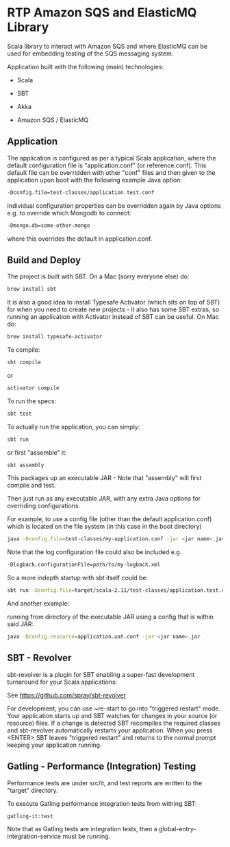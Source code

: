 RTP Amazon SQS and ElasticMQ Library
====================================
Scala library to interact with Amazon SQS and where ElasticMQ can be used for embedding testing of the SQS messaging system.

Application built with the following (main) technologies:

- Scala

- SBT

- Akka

- Amazon SQS / ElasticMQ

Application
-----------
The application is configured as per a typical Scala application, where the default configuration file is "application.conf" (or reference.conf).
This default file can be overridden with other "conf" files and then given to the application upon boot with the following example Java option:
```bash
-Dconfig.file=test-classes/application.test.conf
```

Individual configuration properties can be overridden again by Java options e.g. to override which Mongodb to connect:
```bash
-Dmongo.db=some-other-mongo
```

where this overrides the default in application.conf.

Build and Deploy
----------------
The project is built with SBT. On a Mac (sorry everyone else) do:
```bash
brew install sbt
```

It is also a good idea to install Typesafe Activator (which sits on top of SBT) for when you need to create new projects - it also has some SBT extras, so running an application with Activator instead of SBT can be useful. On Mac do:
```bash
brew install typesafe-activator
```

To compile:
```bash
sbt compile
```

or
```bash
activator compile
```

To run the specs:
```bash
sbt test
```

To actually run the application, you can simply:
```bash
sbt run
```

or first "assemble" it:
```bash
sbt assembly
```

This packages up an executable JAR - Note that "assembly" will first compile and test.

Then just run as any executable JAR, with any extra Java options for overriding configurations.

For example, to use a config file (other than the default application.conf) which is located on the file system (in this case in the boot directory)
```bash
java -Dconfig.file=test-classes/my-application.conf -jar <jar name>.jar
```

Note that the log configuration file could also be included e.g.
```bash
-Dlogback.configurationFile=path/to/my-logback.xml
```

So a more indepth startup with sbt itself could be:
```bash
sbt run -Dconfig.file=target/scala-2.11/test-classes/application.test.conf -Dlogback.configurationFile=target/scala-2.11/test-classes/logback.test.xml
```

And another example:

running from directory of the executable JAR using a config that is within said JAR:
```bash
java -Dconfig.resource=application.uat.conf -jar <jar name>.jar
```

SBT - Revolver
--------------
sbt-revolver is a plugin for SBT enabling a super-fast development turnaround for your Scala applications:

See https://github.com/spray/sbt-revolver

For development, you can use ~re-start to go into "triggered restart" mode.
Your application starts up and SBT watches for changes in your source (or resource) files.
If a change is detected SBT recompiles the required classes and sbt-revolver automatically restarts your application. 
When you press &lt;ENTER&gt; SBT leaves "triggered restart" and returns to the normal prompt keeping your application running.

Gatling - Performance (Integration) Testing
-------------------------------------------
Performance tests are under src/it, and test reports are written to the "target" directory.

To execute Gatling performance integration tests from withing SBT:
```bash
gatling-it:test
```

Note that as Gatling tests are integration tests, then a global-entry-integration-service must be running.